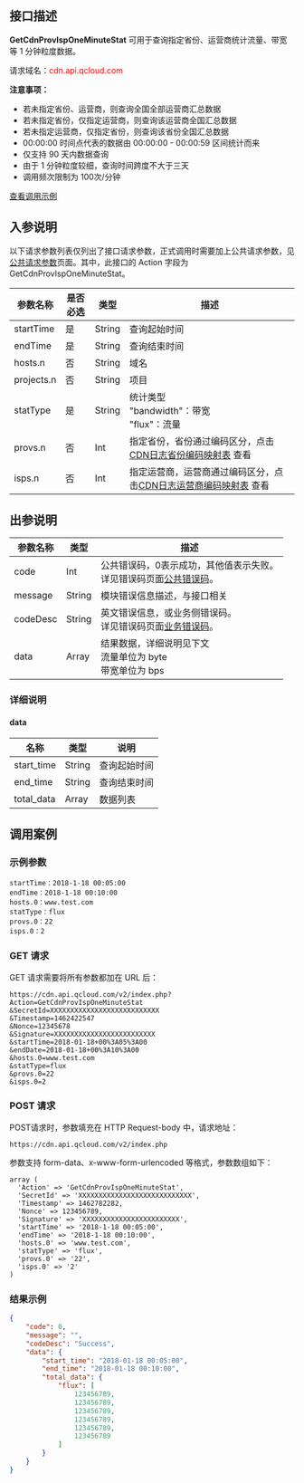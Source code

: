 ## 接口描述

**GetCdnProvIspOneMinuteStat** 可用于查询指定省份、运营商统计流量、带宽等 1 分钟粒度数据。

请求域名：<font style="color:red">cdn.api.qcloud.com</font>

**注意事项：**

+ 若未指定省份、运营商，则查询全国全部运营商汇总数据
+ 若未指定省份，仅指定运营商，则查询该运营商全国汇总数据
+ 若未指定运营商，仅指定省份，则查询该省份全国汇总数据
+ 00:00:00 时间点代表的数据由 00:00:00 - 00:00:59 区间统计而来
+ 仅支持 90 天内数据查询
+ 由于 1 分钟粒度较细，查询时间跨度不大于三天
+ 调用频次限制为 100次/分钟


[查看调用示例](http://tce.fsphere.cn/document/product/228/1734)

## 入参说明
以下请求参数列表仅列出了接口请求参数，正式调用时需要加上公共请求参数，见[公共请求参数](http://tce.fsphere.cn/doc/api/231/4473)页面。其中，此接口的 Action 字段为 GetCdnProvIspOneMinuteStat。

| 参数名称       | 是否必选 | 类型     | 描述                                       |
| ---------- | ---- | ------ | ---------------------------------------- |
| startTime  | 是    | String | 查询起始时间                                   |
| endTime    | 是    | String | 查询结束时间                                   |
| hosts.n    | 否    | String | 域名                                       |
| projects.n | 否    | String | 项目                                       |
| statType   | 是    | String | 统计类型<br/>"bandwidth"：带宽<br/>"flux"：流量    |
| provs.n    | 否    | Int    | 指定省份，省份通过编码区分，点击 [CDN日志省份编码映射表](http://tce.fsphere.cn/document/product/228/6316) 查看 |
| isps.n     | 否    | Int    | 指定运营商，运营商通过编码区分，点击[CDN日志运营商编码映射表](http://tce.fsphere.cn/document/product/228/6316) 查看 |

## 出参说明

| 参数名称     | 类型     | 描述                                       |
| -------- | ------ | ---------------------------------------- |
| code     | Int    | 公共错误码，0表示成功，其他值表示失败。<br/>详见错误码页面[公共错误码](http://tce.fsphere.cn/doc/api/231/5078#1.-.E5.85.AC.E5.85.B1.E9.94.99.E8.AF.AF.E7.A0.81)。 |
| message  | String | 模块错误信息描述，与接口相关                           |
| codeDesc | String | 英文错误信息，或业务侧错误码。<br/>详见错误码页面[业务错误码](http://tce.fsphere.cn/document/product/228/5078#2.-.E6.A8.A1.E5.9D.97.E9.94.99.E8.AF.AF.E7.A0.81)。 |
| data     | Array  | 结果数据，详细说明见下文<br/>流量单位为 byte<br/>带宽单位为 bps |

### 详细说明

#### data

| 名称         | 类型     | 说明     |
| ---------- | ------ | ------ |
| start_time | String | 查询起始时间 |
| end_time   | String | 查询结束时间 |
| total_data | Array  | 数据列表   |

## 调用案例

### 示例参数

```
startTime：2018-1-18 00:05:00
endTime：2018-1-18 00:10:00
hosts.0：www.test.com
statType：flux
provs.0：22
isps.0：2
```

### GET 请求

GET 请求需要将所有参数都加在 URL 后：

```
https://cdn.api.qcloud.com/v2/index.php?
Action=GetCdnProvIspOneMinuteStat
&SecretId=XXXXXXXXXXXXXXXXXXXXXXXXXXX
&Timestamp=1462422547
&Nonce=12345678
&Signature=XXXXXXXXXXXXXXXXXXXXXXXXX
&startTime=2018-01-18+00%3A05%3A00
&endDate=2018-01-18+00%3A10%3A00
&hosts.0=www.test.com
&statType=flux
&provs.0=22
&isps.0=2
```

### POST 请求

POST请求时，参数填充在 HTTP Request-body 中，请求地址：

```
https://cdn.api.qcloud.com/v2/index.php
```

参数支持 form-data、x-www-form-urlencoded 等格式，参数数组如下：

```
array (
  'Action' => 'GetCdnProvIspOneMinuteStat',
  'SecretId' => 'XXXXXXXXXXXXXXXXXXXXXXXXXXXX',
  'Timestamp' => 1462782282,
  'Nonce' => 123456789,
  'Signature' => 'XXXXXXXXXXXXXXXXXXXXXXXX',
  'startTime' => '2018-1-18 00:05:00',
  'endTime' => '2018-1-18 00:10:00',
  'hosts.0' => 'www.test.com',
  'statType' => 'flux',
  'provs.0' => '22',
  'isps.0' => '2'
)
```

### 结果示例

```json
{
    "code": 0,
    "message": "",
    "codeDesc": "Success",
    "data": {
        "start_time": "2018-01-18 00:05:00",
        "end_time": "2018-01-18 00:10:00",
        "total_data": {
            "flux": [
                123456789,
                123456789,
                123456789,
                123456789,
                123456789,
                123456789
            ]
        }
    }
}
```

